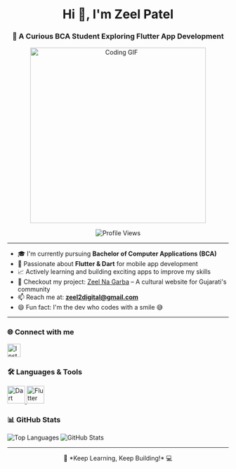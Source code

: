 <h1 align="center">Hi 👋, I'm Zeel Patel</h1>
<h3 align="center">🚀 A Curious BCA Student Exploring Flutter App Development</h3>

<p align="center">
  <img src="https://camo.githubusercontent.com/4d9f5ecceb711eec6e2018f38a5677dc657c9738d4a65ba3b928c41c0a45b439/68747470733a2f2f6d69726f2e6d656469756d2e636f6d2f6d61782f313336302f302a37513379765349765f7430696f4a2d5a2e676966" width="400" alt="Coding GIF"/>
</p>

<p align="center">
  <img src="https://komarev.com/ghpvc/?username=zeel-patel-07&label=Profile%20views&color=0e75b6&style=flat" alt="Profile Views"/>
</p>

---

- 🎓 I'm currently pursuing **Bachelor of Computer Applications (BCA)**
- 📱 Passionate about **Flutter & Dart** for mobile app development
- 📈 Actively learning and building exciting apps to improve my skills
- 📌 Checkout my project: [Zeel Na Garba](https://github.com/zeel-patel-07/ZeelNaGarba) – A cultural website for Gujarati's community
- 📫 Reach me at: **zeel2digital@gmail.com**
- 😄 Fun fact: I'm the dev who codes with a smile 😅

---

<h3 align="left">🌐 Connect with me</h3>
<p align="left">
  <a href="https://instagram.com/zeelpatel_3807" target="_blank">
    <img src="https://raw.githubusercontent.com/rahuldkjain/github-profile-readme-generator/master/src/images/icons/Social/instagram.svg" alt="Instagram" width="30" height="30" />
  </a>
</p>

<h3 align="left">🛠️ Languages & Tools</h3>
<p align="left">
  <a href="https://dart.dev" target="_blank">
    <img src="https://www.vectorlogo.zone/logos/dartlang/dartlang-icon.svg" alt="Dart" width="40" height="40" />
  </a>
  <a href="https://flutter.dev" target="_blank">
    <img src="https://www.vectorlogo.zone/logos/flutterio/flutterio-icon.svg" alt="Flutter" width="40" height="40" />
  </a>
</p>

<h3 align="left">📊 GitHub Stats</h3>
<p>
  <img align="left" src="https://github-readme-stats.vercel.app/api/top-langs?username=zeel-patel-07&show_icons=true&locale=en&layout=compact" alt="Top Languages" />
</p>
<p>
  <img align="center" src="https://github-readme-stats.vercel.app/api?username=zeel-patel-07&show_icons=true&locale=en" alt="GitHub Stats" />
</p>

---

<p align="center">
  🚀 *Keep Learning, Keep Building!* 💻
</p>

